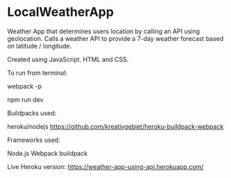 
# LocalWeatherApp

Weather App that determines users location by calling an API using geolocation.
Calls a weather API to provide a 7-day weather forecast based on latitude / longitude.

Created using JavaScript. HTML and CSS.

  To run from terminal:

  webpack -p

  npm run dev


  Buildpacks used:

  heroku/nodejs
  https://github.com/kreativgebiet/heroku-buildpack-webpack

 Frameworks used:

 Node.js
 Webpack buildpack

Live Heroku version: https://weather-app-using-api.herokuapp.com/

